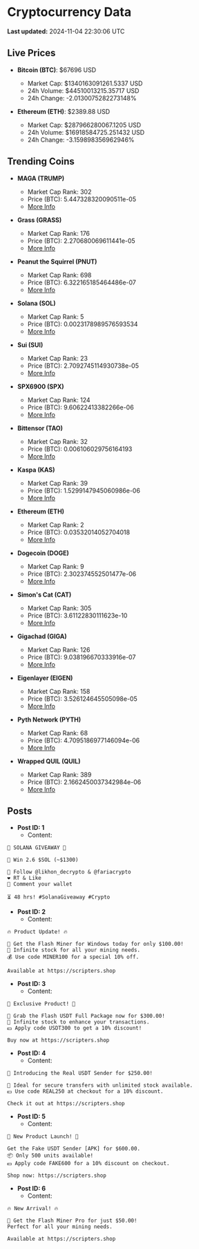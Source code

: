 # Cryptocurrency Data

**Last updated:** 2024-11-04 22:30:06 UTC

## Live Prices
- **Bitcoin (BTC)**: $67696 USD
  - Market Cap: $1340163091261.5337 USD
  - 24h Volume: $44510013215.35717 USD
  - 24h Change: -2.0130075282273148%

- **Ethereum (ETH)**: $2389.88 USD
  - Market Cap: $287966280067.1205 USD
  - 24h Volume: $16918584725.251432 USD
  - 24h Change: -3.159898356962946%

## Trending Coins
- **MAGA (TRUMP)**
  - Market Cap Rank: 302
  - Price (BTC): 5.447328320090511e-05
  - [More Info](https://www.coingecko.com/en/coins/maga)

- **Grass (GRASS)**
  - Market Cap Rank: 176
  - Price (BTC): 2.270680069611441e-05
  - [More Info](https://www.coingecko.com/en/coins/grass)

- **Peanut the Squirrel (PNUT)**
  - Market Cap Rank: 698
  - Price (BTC): 6.322165185464486e-07
  - [More Info](https://www.coingecko.com/en/coins/peanut-the-squirrel)

- **Solana (SOL)**
  - Market Cap Rank: 5
  - Price (BTC): 0.0023178989576593534
  - [More Info](https://www.coingecko.com/en/coins/solana)

- **Sui (SUI)**
  - Market Cap Rank: 23
  - Price (BTC): 2.7092745114930738e-05
  - [More Info](https://www.coingecko.com/en/coins/sui)

- **SPX6900 (SPX)**
  - Market Cap Rank: 124
  - Price (BTC): 9.60622413382266e-06
  - [More Info](https://www.coingecko.com/en/coins/spx6900)

- **Bittensor (TAO)**
  - Market Cap Rank: 32
  - Price (BTC): 0.006106029756164193
  - [More Info](https://www.coingecko.com/en/coins/bittensor)

- **Kaspa (KAS)**
  - Market Cap Rank: 39
  - Price (BTC): 1.5299147945060986e-06
  - [More Info](https://www.coingecko.com/en/coins/kaspa)

- **Ethereum (ETH)**
  - Market Cap Rank: 2
  - Price (BTC): 0.03532014052704018
  - [More Info](https://www.coingecko.com/en/coins/ethereum)

- **Dogecoin (DOGE)**
  - Market Cap Rank: 9
  - Price (BTC): 2.302374552501477e-06
  - [More Info](https://www.coingecko.com/en/coins/dogecoin)

- **Simon's Cat (CAT)**
  - Market Cap Rank: 305
  - Price (BTC): 3.61122830111623e-10
  - [More Info](https://www.coingecko.com/en/coins/simons-cat)

- **Gigachad (GIGA)**
  - Market Cap Rank: 126
  - Price (BTC): 9.038196670333916e-07
  - [More Info](https://www.coingecko.com/en/coins/gigachad-2)

- **Eigenlayer (EIGEN)**
  - Market Cap Rank: 158
  - Price (BTC): 3.526124645505098e-05
  - [More Info](https://www.coingecko.com/en/coins/eigenlayer)

- **Pyth Network (PYTH)**
  - Market Cap Rank: 68
  - Price (BTC): 4.7095186977146094e-06
  - [More Info](https://www.coingecko.com/en/coins/pyth-network)

- **Wrapped QUIL (QUIL)**
  - Market Cap Rank: 389
  - Price (BTC): 2.1662450037342984e-06
  - [More Info](https://www.coingecko.com/en/coins/wrapped-quil)

## Posts
- **Post ID: 1**
  - Content:
```
🚀 SOLANA GIVEAWAY 🚀

🎁 Win 2.6 $SOL (~$1300)

🤝 Follow @likhon_decrypto & @fariacrypto
❤️ RT & Like
💬 Comment your wallet

⏳ 48 hrs! #SolanaGiveaway #Crypto
```

- **Post ID: 2**
  - Content:
```
🔥 Product Update! 🔥

🚀 Get the Flash Miner for Windows today for only $100.00!
🔋 Infinite stock for all your mining needs.
💰 Use code MINER100 for a special 10% off.

Available at https://scripters.shop
```

- **Post ID: 3**
  - Content:
```
🎁 Exclusive Product! 🎁

💸 Grab the Flash USDT Full Package now for $300.00!
🎉 Infinite stock to enhance your transactions.
💵 Apply code USDT300 to get a 10% discount!

Buy now at https://scripters.shop
```

- **Post ID: 4**
  - Content:
```
💎 Introducing the Real USDT Sender for $250.00!

💼 Ideal for secure transfers with unlimited stock available.
💵 Use code REAL250 at checkout for a 10% discount.

Check it out at https://scripters.shop
```

- **Post ID: 5**
  - Content:
```
🚀 New Product Launch! 🚀

Get the Fake USDT Sender [APK] for $600.00.
📦 Only 500 units available!
💵 Apply code FAKE600 for a 10% discount on checkout.

Shop now: https://scripters.shop
```

- **Post ID: 6**
  - Content:
```
🔥 New Arrival! 🔥

💸 Get the Flash Miner Pro for just $50.00!
Perfect for all your mining needs.

Available at https://scripters.shop
```

